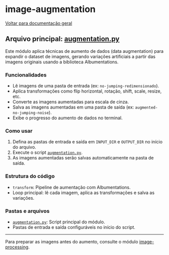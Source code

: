 # image-augmentation

[Voltar para documentação geral](./README.md)

## Arquivo principal: [augmentation.py](../image-augmentation/augmentation.py)

Este módulo aplica técnicas de aumento de dados (data augmentation) para expandir o dataset de imagens, gerando variações artificiais a partir das imagens originais usando a biblioteca Albumentations.

### Funcionalidades
- Lê imagens de uma pasta de entrada (ex: `no-jumping-redimensionado`).
- Aplica transformações como flip horizontal, rotação, shift, scale, resize, etc.
- Converte as imagens aumentadas para escala de cinza.
- Salva as imagens aumentadas em uma pasta de saída (ex: `augmented-no-jumping-noise`).
- Exibe o progresso do aumento de dados no terminal.

### Como usar
1. Defina as pastas de entrada e saída em `INPUT_DIR` e `OUTPUT_DIR` no início do arquivo.
2. Execute o script [`augmentation.py`](../image-augmentation/augmentation.py).
3. As imagens aumentadas serão salvas automaticamente na pasta de saída.

### Estrutura do código
- `transform`: Pipeline de aumentação com Albumentations.
- Loop principal: lê cada imagem, aplica as transformações e salva as variações.

### Pastas e arquivos
- [`augmentation.py`](../image-augmentation/augmentation.py): Script principal do módulo.
- Pastas de entrada e saída configuráveis no início do script.

---

Para preparar as imagens antes do aumento, consulte o módulo [image-processing](./image-processing.md).
